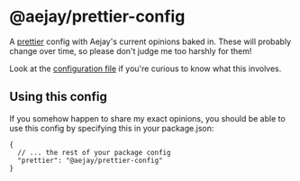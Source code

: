 # @aejay/prettier-config

A [prettier](https://prettier.io/) config with Aejay's current opinions baked
in. These will probably change over time, so please don't judge me too harshly
for them!

Look at the [configuration file](./index.json) if you're curious to know what
this involves.

## Using this config

If you somehow happen to share my exact opinions, you should be able to use this
config by specifying this in your package.json:

```jsonc
{
  // ... the rest of your package config
  "prettier": "@aejay/prettier-config"
}
```
